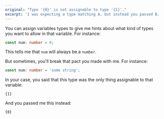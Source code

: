 ```yaml
---
original: "Type '{0}' is not assignable to type '{1}'."
excerpt: 'I was expecting a type matching A, but instead you passed B.'
---
```


You can assign variables types to give me hints about what kind of types you want to allow in that variable. For instance:

```ts
const num: number = 0;
```

This tells me that `num` will always be a `number`.

But sometimes, you'll break that pact you made with me. For instance:

```ts
const num: number = 'some string';
```

In your case, you said that this type was the only thing assignable to that variable:

```
{1}
```

And you passed me this instead:

```
{0}
```
